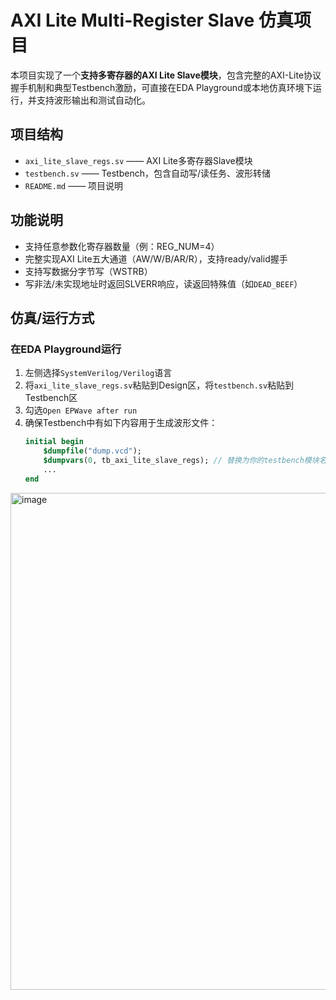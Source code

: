# AXI Lite Multi-Register Slave 仿真项目

本项目实现了一个**支持多寄存器的AXI Lite Slave模块**，包含完整的AXI-Lite协议握手机制和典型Testbench激励，可直接在EDA Playground或本地仿真环境下运行，并支持波形输出和测试自动化。

## 项目结构

- `axi_lite_slave_regs.sv` —— AXI Lite多寄存器Slave模块
- `testbench.sv`           —— Testbench，包含自动写/读任务、波形转储
- `README.md`              —— 项目说明

## 功能说明

- 支持任意参数化寄存器数量（例：REG_NUM=4）
- 完整实现AXI Lite五大通道（AW/W/B/AR/R），支持ready/valid握手
- 支持写数据分字节写（WSTRB）
- 写非法/未实现地址时返回SLVERR响应，读返回特殊值（如`DEAD_BEEF`）

## 仿真/运行方式

### **在EDA Playground运行**

1. 左侧选择`SystemVerilog/Verilog`语言
2. 将`axi_lite_slave_regs.sv`粘贴到Design区，将`testbench.sv`粘贴到Testbench区
3. 勾选`Open EPWave after run`
4. 确保Testbench中有如下内容用于生成波形文件：
   ```systemverilog
   initial begin
       $dumpfile("dump.vcd");
       $dumpvars(0, tb_axi_lite_slave_regs); // 替换为你的testbench模块名
       ...
   end
<img width="1831" height="795" alt="image" src="https://github.com/user-attachments/assets/8341d502-5c7b-4068-be23-141517685024" />
